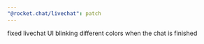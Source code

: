 ```yaml
---
"@rocket.chat/livechat": patch
---
```


fixed livechat UI blinking different colors when the chat is finished
